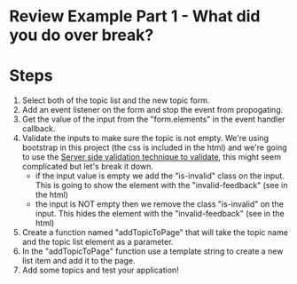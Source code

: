 # Review Example Part 1 - What did you do over break?

# Steps
1. Select both of the topic list and the new topic form.
2. Add an event listener on the form and stop the event from propogating.
3. Get the value of the input from the "form.elements" in the event handler callback.
4. Validate the inputs to make sure the topic is not empty. We're using bootstrap in this project (the css is included in the html) and we're going to use the [Server side validation technique to validate](https://getbootstrap.com/docs/5.2/forms/validation/#server-side), this might seem complicated but let's break it down.
    - if the input value is empty we add the "is-invalid" class on the input. This is going to show the element with the "invalid-feedback" (see in the html)
    - the input is NOT empty then we remove the class "is-invalid" on the input. This hides the element with the "invalid-feedback" (see in the html)
5. Create a function named "addTopicToPage" that will take the topic name and the topic list element as a parameter.
6. In the "addTopicToPage" function use a template string to create a new list item and add it to the page.
7. Add some topics and test your application!
